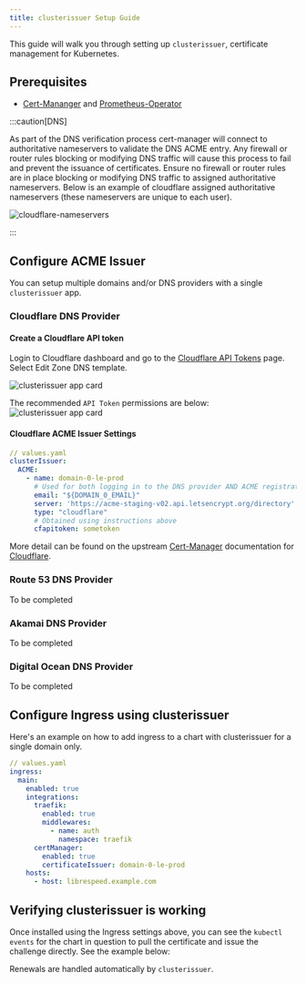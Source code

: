 ```yaml
---
title: clusterissuer Setup Guide
---
```


This guide will walk you through setting up `clusterissuer`, certificate management for Kubernetes.

## Prerequisites

- [Cert-Mananger](/charts/system/cert-manager/) and [Prometheus-Operator](/charts/system/prometheus-operator/)

:::caution[DNS]

As part of the DNS verification process cert-manager will connect to authoritative nameservers to validate the DNS ACME entry. Any firewall or router rules blocking or modifying DNS traffic will cause this process to fail and prevent the issuance of certificates. Ensure no firewall or router rules are in place blocking or modifying DNS traffic to assigned authoritative nameservers. Below is an example of cloudflare assigned authoritative nameservers (these nameservers are unique to each user).

![cloudflare-nameservers](./img/cloudflare-nameservers.png)

:::

## Configure ACME Issuer

You can setup multiple domains and/or DNS providers with a single `clusterissuer` app.

### Cloudflare DNS Provider

#### Create a Cloudflare API token

Login to Cloudflare dashboard and go to the [Cloudflare API Tokens](https://dash.cloudflare.com/profile/api-tokens) page. Select Edit Zone DNS template.

![clusterissuer app card](./img/cf-apitokens-template.png)

The recommended `API Token` permissions are below:
![clusterissuer app card](./img/cf-apitokens-perms.png)

#### Cloudflare ACME Issuer Settings

```yaml
// values.yaml
clusterIssuer:
  ACME:
    - name: domain-0-le-prod
      # Used for both logging in to the DNS provider AND ACME registration
      email: "${DOMAIN_0_EMAIL}"
      server: 'https://acme-staging-v02.api.letsencrypt.org/directory'
      type: "cloudflare"
      # Obtained using instructions above
      cfapitoken: sometoken
```

More detail can be found on the upstream [Cert-Manager](https://cert-manager.io/) documentation for [Cloudflare](https://cert-manager.io/docs/configuration/acme/dns01/cloudflare/).

### Route 53 DNS Provider

To be completed

### Akamai DNS Provider

To be completed

### Digital Ocean DNS Provider

To be completed

## Configure Ingress using clusterissuer

Here's an example on how to add ingress to a chart with clusterissuer for a single domain only.

```yaml
// values.yaml
ingress:
  main:
    enabled: true
    integrations:
      traefik:
        enabled: true
        middlewares:
          - name: auth
            namespace: traefik
      certManager:
        enabled: true
        certificateIssuer: domain-0-le-prod
    hosts:
      - host: librespeed.example.com
```

## Verifying clusterissuer is working

Once installed using the Ingress settings above, you can see the `kubectl events` for the chart in question to pull the certificate and issue the challenge directly. See the example below:

Renewals are handled automatically by `clusterissuer`.
